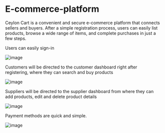 # E-commerce-platform
Ceylon Cart is a convenient and secure e-commerce platform that connects sellers and buyers. After a simple registration process, users can easily list products, browse a wide range of items, and complete purchases in just a few steps.

Users can easily sign-in

![image](https://github.com/user-attachments/assets/e5c06f19-f76e-4b25-8503-f64f5e1e26cd)

Customers will be directed to the customer dashboard right after registering, where they can search and buy products

![image](https://github.com/user-attachments/assets/5f719ebd-f09f-4405-926b-ef0be6a2feb4)

Suppliers will be directed to the supplier dashboard from where they can add products, edit and delete product details

![image](https://github.com/user-attachments/assets/5e9ef310-6a2c-4f91-bb21-72a319426a62)

Payment methods are quick and simple. 

![image](https://github.com/user-attachments/assets/12871f4d-f8c7-4197-ad72-9126f7e66497)

